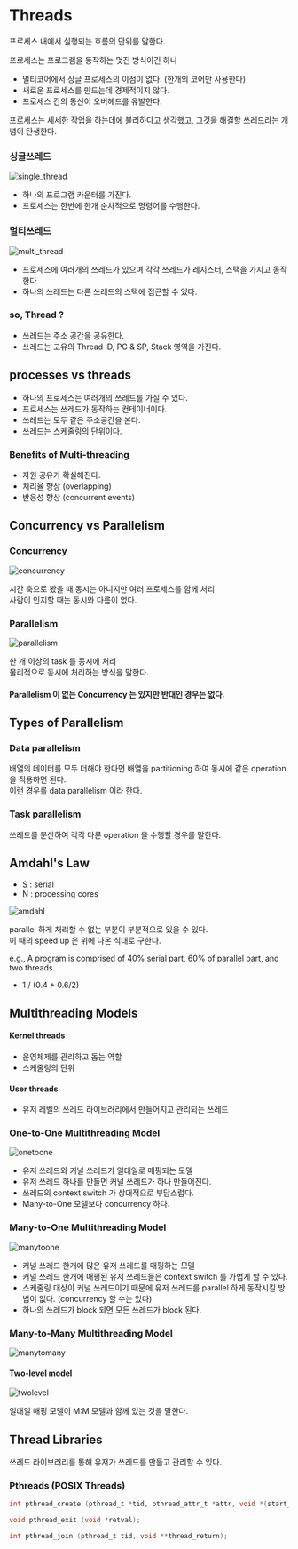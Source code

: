 # Threads

프로세스 내에서 실행되는 흐름의 단위를 말한다.

프로세스는 프로그램을 동작하는 멋진 방식이긴 하나
* 멀티코어에서 싱글 프로세스의 이점이 없다. (한개의 코어만 사용한다)
* 새로운 프로세스를 만드는데 경제적이지 않다.
* 프로세스 간의 통신이 오버헤드를 유발한다.

프로세스는 세세한 작업을 하는데에 불리하다고 생각했고, 그것을 해결할 쓰레드라는 개념이 탄생한다.

### 싱글쓰레드

![single_thread](https://user-images.githubusercontent.com/48989903/136342872-6b25a82a-f829-4f71-bd51-a5780b2e1f6d.png)

* 하나의 프로그램 카운터를 가진다.
* 프로세스는 한번에 한개 순차적으로 명령어를 수행한다.

### 멀티쓰레드

![multi_thread](https://user-images.githubusercontent.com/48989903/136342888-33e06102-2250-4329-b4e4-0cf19a12a409.png)

* 프로세스에 여러개의 쓰레드가 있으며 각각 쓰레드가 레지스터, 스택을 가지고 동작한다.
* 하나의 쓰레드는 다른 쓰레드의 스택에 접근할 수 있다.

### so, Thread ?

* 쓰레드는 주소 공간을 공유한다.
* 쓰레드는 고유의 Thread ID, PC & SP, Stack 영역을 가진다.

## processes vs threads

* 하나의 프로세스는 여러개의 쓰레드를 가질 수 있다.
* 프로세스는 쓰레드가 동작하는 컨테이너이다.
* 쓰레드는 모두 같은 주소공간을 본다.
* 쓰레드는 스케줄링의 단위이다.

### Benefits of Multi-threading

* 자원 공유가 확실해진다.
* 처리율 향상 (overlapping)
* 반응성 향상 (concurrent events)

## Concurrency vs Parallelism

### Concurrency

![concurrency](https://user-images.githubusercontent.com/48989903/136529791-b2e5cc87-48a9-4e60-9825-934d75e525b1.png)

시간 축으로 봤을 때 동시는 아니지만 여러 프로세스를 함께 처리  
사람이 인지할 때는 동시와 다름이 없다.

### Parallelism

![parallelism](https://user-images.githubusercontent.com/48989903/136529809-e389ced7-e499-4397-be21-d46e1698f8e0.png)

한 개 이상의 task 를 동시에 처리  
물리적으로 동시에 처리하는 방식을 말한다.

#### Parallelism 이 없는 Concurrency 는 있지만 반대인 경우는 없다.

## Types of Parallelism

### Data parallelism

배열의 데이터를 모두 더해야 한다면 배열을 partitioning 하여 동시에 같은 operation 을 적용하면 된다.  
이런 경우를 data parallelism 이라 한다.

### Task parallelism

쓰레드를 분산하여 각각 다른 operation 을 수행할 경우를 말한다.

## Amdahl's Law

* S : serial
* N : processing cores

![amdahl](https://user-images.githubusercontent.com/48989903/136529901-d88fc2dc-a43c-4f5f-b63a-a657b8e9e62f.png)

parallel 하게 처리할 수 없는 부분이 부분적으로 있을 수 있다.  
이 때의 speed up 은 위에 나온 식대로 구한다.

e.g., A program is comprised of 40% serial part, 60% of parallel part, and two threads.
  * 1 / (0.4 + 0.6/2)

## Multithreading Models

#### Kernel threads
* 운영체제를 관리하고 돕는 역할 
* 스케줄링의 단위
#### User threads
* 유저 레벨의 쓰레드 라이브러리에서 만들어지고 관리되는 쓰레드

### One-to-One Multithreading Model

![onetoone](https://user-images.githubusercontent.com/48989903/136531549-ff4c1e3a-535f-46f3-a081-d06518b20d14.png)

* 유저 쓰레드와 커널 쓰레드가 일대일로 매핑되는 모델
* 유저 쓰레드 하나를 만들면 커널 쓰레드가 하나 만들어진다.
* 쓰레드의 context switch 가 상대적으로 부담스럽다.
* Many-to-One 모델보다 concurrency 하다.

### Many-to-One Multithreading Model

![manytoone](https://user-images.githubusercontent.com/48989903/136532441-fbe0ce9c-942d-4407-ac00-113f8d3f8067.png)

* 커널 쓰레드 한개에 많은 유저 쓰레드를 매핑하는 모델
* 커널 쓰레드 한개에 매핑된 유저 쓰레드들은 context switch 를 가볍게 할 수 있다.
* 스케줄링 대상이 커널 쓰레드이기 때문에 유저 쓰레드를 parallel 하게 동작시킬 방법이 없다. (concurrency 할 수는 있다)
* 하나의 쓰레드가 block 되면 모든 쓰레드가 block 된다.

### Many-to-Many Multithreading Model

![manytomany](https://user-images.githubusercontent.com/48989903/136534305-3432e773-4ffa-4cf9-8b13-8639a5ad75a3.png)

#### Two-level model

![twolevel](https://user-images.githubusercontent.com/48989903/136534365-649b0f2f-615d-4699-aa3e-cd1844943f31.png)

일대일 매핑 모델이 M:M 모델과 함께 있는 것을 말한다.

## Thread Libraries

쓰레드 라이브러리를 통해 유저가 쓰레드를 만들고 관리할 수 있다.

### Pthreads (POSIX Threads)

```.c
int pthread_create (pthread_t *tid, pthread_attr_t *attr, void *(start_routine)(void *), void *arg);
```
```.c
void pthread_exit (void *retval);
```
```.c
int pthread_join (pthread_t tid, void **thread_return);
```
